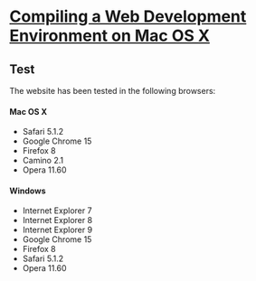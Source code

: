 # [Compiling a Web Development Environment on Mac OS X](http://mac-dev-env.patrickbougie.com/)

## Test

The website has been tested in the following browsers:

#### Mac OS X

- Safari 5.1.2
- Google Chrome 15
- Firefox 8 
- Camino 2.1
- Opera 11.60

#### Windows

- Internet Explorer 7
- Internet Explorer 8
- Internet Explorer 9
- Google Chrome 15
- Firefox 8
- Safari 5.1.2
- Opera 11.60
